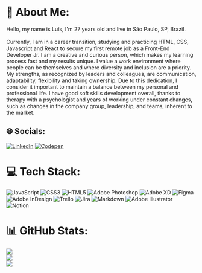 # 💫 About Me:
Hello, my name is Luís, I'm 27 years old and live in São Paulo, SP, Brazil.<br><br>Currently, I am in a career transition, studying and practicing HTML, CSS, Javascript and React to secure my first remote job as a Front-End Developer Jr. I am a creative and curious person, which makes my learning process fast and my results unique. I value a work environment where people can be themselves and where diversity and inclusion are a priority. My strengths, as recognized by leaders and colleagues, are communication, adaptability, flexibility and taking ownership. Due to this dedication, I consider it important to maintain a balance between my personal and professional life. I have good soft skills development overall, thanks to therapy with a psychologist and years of working under constant changes, such as changes in the company group, leadership, and teams, inherent to the market.

## 🌐 Socials:
[![LinkedIn](https://img.shields.io/badge/LinkedIn-%230077B5.svg?style=for-the-badge&logo=linkedin&logoColor=white)](https://linkedin.com/in/https://www.linkedin.com/in/lu%C3%ADs-felipe-ogawa/) [![Codepen](https://img.shields.io/badge/Codepen-000000?style=for-the-badge&logo=codepen&logoColor=white)](https://codepen.io/https://codepen.io/lfogawa) 

# 💻 Tech Stack:
![JavaScript](https://img.shields.io/badge/javascript-%23323330.svg?style=for-the-badge&logo=javascript&logoColor=%23F7DF1E) ![CSS3](https://img.shields.io/badge/css3-%231572B6.svg?style=for-the-badge&logo=css3&logoColor=white) ![HTML5](https://img.shields.io/badge/html5-%23E34F26.svg?style=for-the-badge&logo=html5&logoColor=white) ![Adobe Photoshop](https://img.shields.io/badge/adobephotoshop-%2331A8FF.svg?style=for-the-badge&logo=adobephotoshop&logoColor=white) ![Adobe XD](https://img.shields.io/badge/Adobe%20XD-470137?style=for-the-badge&logo=Adobe%20XD&logoColor=#FF61F6) 	![Figma](https://img.shields.io/badge/figma-%23F24E1E.svg?style=for-the-badge&logo=figma&logoColor=white) ![Adobe InDesign](https://img.shields.io/badge/Adobe%20InDesign-49021F?style=for-the-badge&logo=adobeindesign&logoColor=white) ![Trello](https://img.shields.io/badge/Trello-%23026AA7.svg?style=for-the-badge&logo=Trello&logoColor=white) ![Jira](https://img.shields.io/badge/jira-%230A0FFF.svg?style=for-the-badge&logo=jira&logoColor=white) ![Markdown](https://img.shields.io/badge/markdown-%23000000.svg?style=for-the-badge&logo=markdown&logoColor=white) ![Adobe Illustrator](https://img.shields.io/badge/adobeillustrator-%23FF9A00.svg?style=for-the-badge&logo=adobeillustrator&logoColor=white) ![Notion](https://img.shields.io/badge/Notion-%23000000.svg?style=for-the-badge&logo=notion&logoColor=white)
# 📊 GitHub Stats:
![](https://github-readme-stats.vercel.app/api?username=lfogawa&theme=dark&hide_border=false&include_all_commits=true&count_private=false)<br/>
![](https://github-readme-streak-stats.herokuapp.com/?user=lfogawa&theme=dark&hide_border=false)<br/>
![](https://github-readme-stats.vercel.app/api/top-langs/?username=lfogawa&theme=dark&hide_border=false&include_all_commits=true&count_private=false&layout=compact)

<!-- Proudly created with GPRM ( https://gprm.itsvg.in ) -->
